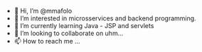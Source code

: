 - 👋 Hi, I’m @mmafolo
- 👀 I’m interested in microsservices and backend programming.
- 🌱 I’m currently learning Java - JSP and servlets
- 💞️ I’m looking to collaborate on uhm...
- 📫 How to reach me ...

<!---
mmafolo/mmafolo is a ✨ special ✨ repository because its `README.md` (this file) appears on your GitHub profile.
You can click the Preview link to take a look at your changes.
--->

